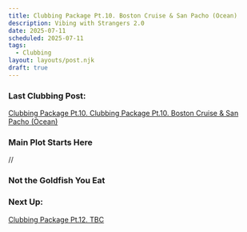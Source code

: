 ```yaml
---
title: Clubbing Package Pt.10. Boston Cruise & San Pacho (Ocean)
description: Vibing with Strangers 2.0
date: 2025-07-11
scheduled: 2025-07-11
tags:
  - Clubbing
layout: layouts/post.njk
draft: true
---
```


<h3>Last Clubbing Post:</h3>
<a href="{{ '/posts/clubbingpackagept10/' | url }}">Clubbing Package Pt.10. Clubbing Package Pt.10. Boston Cruise & San Pacho (Ocean)</a>

<h3>Main Plot Starts Here</h3>

//

<h3>Not the Goldfish You Eat</h3>

<h3>Next Up:</h3>
<a href="{{ '/posts/clubbingpackagept12/' | url }}">Clubbing Package Pt.12. TBC</a>

